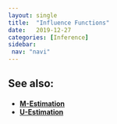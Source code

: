 ```yaml
---
layout: single
title:  "Influence Functions"
date:   2019-12-27
categories: [Inference]
sidebar: 
 nav: "navi"
---
```


<object data="/assets/statistics/Influence Functions.pdf" type="application/pdf" width="100%" height="100%">
</object>

<h2> See also: </h2>
<h4>
	<ul>
		<li><a href="m-estimation"> M-Estimation </a></li>
		<li><a href="u-estimation"> U-Estimation </a></li>
	</ul>
	<br>
</h4>